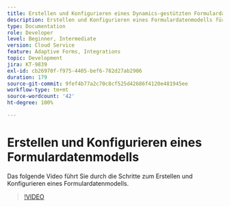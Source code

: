 ```yaml
---
title: Erstellen und Konfigurieren eines Dynamics-gestützten Formulardatenmodells
description: Erstellen und Konfigurieren eines Formulardatenmodells für die Interaktion mit Entitäten in Microsoft Dynamics.
type: Documentation
role: Developer
level: Beginner, Intermediate
version: Cloud Service
feature: Adaptive Forms, Integrations
topic: Development
jira: KT-9839
exl-id: cb26970f-f975-4405-bef6-782d27ab2906
duration: 179
source-git-commit: 9fef4b77a2c70c8cf525d42686f4120e481945ee
workflow-type: tm+mt
source-wordcount: '42'
ht-degree: 100%

---
```


# Erstellen und Konfigurieren eines Formulardatenmodells 


Das folgende Video führt Sie durch die Schritte zum Erstellen und Konfigurieren eines Formulardatenmodells.

>[!VIDEO](https://video.tv.adobe.com/v/340790?quality=12&learn=on)
